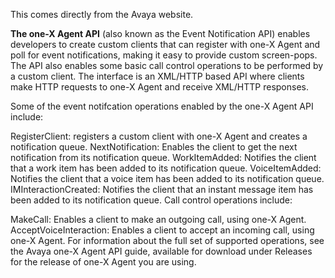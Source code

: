 This comes directly from the Avaya website. 

**The one-X Agent API** (also known as the Event Notification API) enables developers to create custom clients that can register with one-X Agent and poll for event notifications, making it easy to provide custom screen-pops. The API also enables some basic call control operations to be performed by a custom client. The interface is an XML/HTTP based API where clients make HTTP requests to one-X Agent and receive XML/HTTP responses.

Some of the event notifcation operations enabled by the one-X Agent API include:

RegisterClient: registers a custom client with one-X Agent and creates a notification queue.
NextNotification: Enables the client to get the next notification from its notification queue.
WorkItemAdded: Notifies the client that a work item has been added to its notification queue.
VoiceItemAdded: Notifies the client that a voice item has been added to its notification queue.
IMInteractionCreated: Notifies the client that an instant message item has been added to its notification queue.
Call control operations include:

MakeCall: Enables a client to make an outgoing call, using one-X Agent.
AcceptVoiceInteraction: Enables a client to accept an incoming call, using one-X Agent.
For information about the full set of supported operations, see the Avaya one-X Agent API guide, available for download under Releases for the release of one-X Agent you are using.
